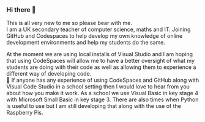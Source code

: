 ### Hi there 👋<p>
This is all very new to me so please bear with me.<br>
I am a UK secondary teacher of computer science, maths and IT. Joining GitHub and Codespaces to help develop my own knowledge of online development environments and help my students do the same.<p>
At the moment we are using local installs of Visual Studio and I am hoping that using CodeSpaces will allow me to have a better oversight of what my students are doing with their code as well as allowing them to experience a different way of developing code.<br>
🤔 If anyone has any experience of using CodeSpaces and GitHub along with Visual Code Studio in a school setting then I would love to hear from you about how you make it work. As a school we use Visual Basic in key stage 4 with Microsoft Small Basic in key stage 3. There are also times when Python is useful to use but I am still developing that along with the use of the Raspberry Pis.
<!--
**MrMattock/MrMattock** is a ✨ _special_ ✨ repository because its `README.md` (this file) appears on your GitHub profile.

Here are some ideas to get you started:

- 🔭 I’m currently working on ...
- 🌱 I’m currently learning ...
- 👯 I’m looking to collaborate on ...
- 🤔 I’m looking for help with ...
- 💬 Ask me about ...
- 📫 How to reach me: ...
- 😄 Pronouns: ...
- ⚡ Fun fact: ...
-->

